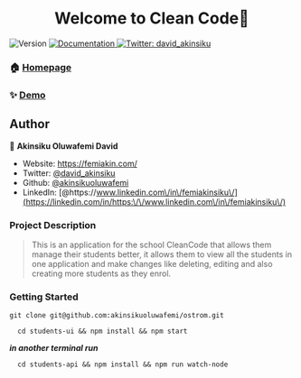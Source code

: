 <h1 align="center">Welcome to Clean Code👋</h1>
<p>
  <img alt="Version" src="https://img.shields.io/badge/version-1.0.0-blue.svg?cacheSeconds=2592000" />
  <a href="https://github.com/akinsikuoluwafemi/ostrom" target="_blank">
    <img alt="Documentation" src="https://img.shields.io/badge/documentation-yes-brightgreen.svg" />
  </a>
  <a href="https://twitter.com/david\_akinsiku" target="_blank">
    <img alt="Twitter: david_akinsiku" src="https://img.shields.io/twitter/follow/david_akinsiku.svg?style=social" />
  </a>
</p>



### 🏠 [Homepage](https://github.com/akinsikuoluwafemi/ostrom)

### ✨ [Demo](https://github.com/akinsikuoluwafemi/ostrom)

## Author

👤 **Akinsiku Oluwafemi David**

* Website: https://femiakin.com/
* Twitter: [@david\_akinsiku](https://twitter.com/david\_akinsiku)
* Github: [@akinsikuoluwafemi](https://github.com/akinsikuoluwafemi)
* LinkedIn: [@https:\/\/www.linkedin.com\/in\/femiakinsiku\/](https://linkedin.com/in/https:\/\/www.linkedin.com\/in\/femiakinsiku\/)

### Project Description

> This is an application for the school CleanCode that allows them manage their students better, it allows them to view all the students in one application and make changes like deleting, editing and also creating more students as they enrol.

### Getting Started
```
git clone git@github.com:akinsikuoluwafemi/ostrom.git
```
```
  cd students-ui && npm install && npm start
```

***in another terminal run***

```
  cd students-api && npm install && npm run watch-node
```

